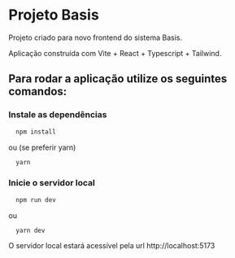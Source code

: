# Projeto Basis

Projeto criado para novo frontend do sistema Basis.

Aplicação construída com Vite + React + Typescript + Tailwind.

## Para rodar a aplicação utilize os seguintes comandos:

### Instale as dependências

```bash
  npm install
```
ou (se preferir yarn)
```bash
  yarn
```

### Inicie o servidor local

```bash
  npm run dev
```
ou
```bash
  yarn dev
```

O servidor local estará acessível pela url http://localhost:5173